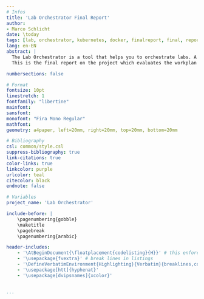 ```yaml
---
# Infos
title: 'Lab Orchestrator Final Report'
author:
- Marco Schlicht
date: \today
tags: [lab, orchestrator, kubernetes, docker, finalreport, final, report, abschlussbericht, virtual, machines]
lang: en-EN
abstract: |
  The Lab Orchestrator is a tool that helps you to orchestrate labs. A Lab consists of multiple VMs which can be accessed by students for learning purposes. The Orchestrator allows to define such Labs by uploading VM images and instructions for the learning task. Students can then spin up the lab setup and access the VMs via NoVNC to accomplish the given task.
  This is the final report on the project which evaluates the workplan and the project results.

numbersections: false

# Format
fontsize: 10pt
linestretch: 1
fontfamily: "libertine"
mainfont:
sansfont:
monofont: "Fira Mono Regular"
mathfont:
geometry: a4paper, left=20mm, right=20mm, top=20mm, bottom=20mm

# Bibliography
csl: common/style.csl
suppress-bibliography: true
link-citations: true
color-links: true
linkcolor: purple
urlcolor: teal
citecolor: black
endnote: false

# Variables
project_name: 'Lab Orchestrator'

include-before: |
    \pagenumbering{gobble}
    \maketitle
    \pagebreak
    \pagenumbering{arabic}

header-includes:
    - '\AtBeginDocument{\floatplacement{codelisting}{H}}' # this enforces the position of listings
    - '\usepackage{fvextra}' # break lines in listings
    - '\DefineVerbatimEnvironment{Highlighting}{Verbatim}{breaklines,commandchars=\\\{\}}' # break lines in listings
    - '\usepackage[htt]{hyphenat}'
    - '\usepackage[dvipsnames]{xcolor}'


...
```

